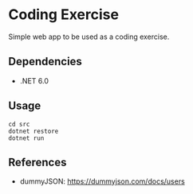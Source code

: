 # Coding Exercise
Simple web app to be used as a coding exercise.

## Dependencies
- .NET 6.0

## Usage
```
cd src
dotnet restore
dotnet run
```
## References
- dummyJSON: https://dummyjson.com/docs/users
